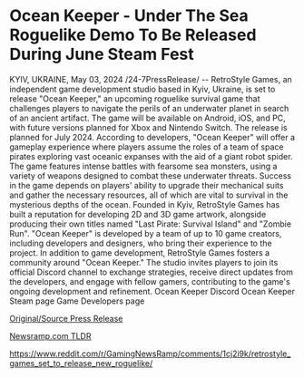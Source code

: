 # Ocean Keeper - Under The Sea Roguelike Demo To Be Released During June Steam Fest

KYIV, UKRAINE, May 03, 2024 /24-7PressRelease/ -- RetroStyle Games, an independent game development studio based in Kyiv, Ukraine, is set to release "Ocean Keeper," an upcoming roguelike survival game that challenges players to navigate the perils of an underwater planet in search of an ancient artifact.   The game will be available on Android, iOS, and PC, with future versions planned for Xbox and Nintendo Switch. The release is planned for July 2024.  According to developers, "Ocean Keeper" will offer a gameplay experience where players assume the roles of a team of space pirates exploring vast oceanic expanses with the aid of a giant robot spider. The game features intense battles with fearsome sea monsters, using a variety of weapons designed to combat these underwater threats. Success in the game depends on players' ability to upgrade their mechanical suits and gather the necessary resources, all of which are vital to survival in the mysterious depths of the ocean.  Founded in Kyiv, RetroStyle Games has built a reputation for developing 2D and 3D game artwork, alongside producing their own titles named "Last Pirate: Survival Island" and "Zombie Run".  "Ocean Keeper" is developed by a team of up to 10 game creators, including developers and designers, who bring their experience to the project.  In addition to game development, RetroStyle Games fosters a community around "Ocean Keeper."   The studio invites players to join its official Discord channel to exchange strategies, receive direct updates from the developers, and engage with fellow gamers, contributing to the game's ongoing development and refinement.  Ocean Keeper Discord  Ocean Keeper Steam page  Game Developers page 

[Original/Source Press Release](https://www.24-7pressrelease.com/press-release/510567/ocean-keeper-under-the-sea-roguelike-demo-to-be-released-during-june-steam-fest)
                    

[Newsramp.com TLDR](None) 

https://www.reddit.com/r/GamingNewsRamp/comments/1cj2i9k/retrostyle_games_set_to_release_new_roguelike/